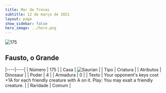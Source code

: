 ```yaml
---
title: Mar de Trevas
subtitle: 12 de março de 2021
layout: page
show_sidebar: false
hero_image: ../hero.png
---
```


![175](https://cdn.keyforgegame.com/media/card_front/pt/496_175_RQX9WVRWQMW5_pt.png)

## Fausto, o Grande

|----|----|
| Número | 175 |
| Casa | ![Saurian](https://archonarcana.com/images/thumb/9/9e/Saurian_P.png/22px-Saurian_P.png "Sauro") |
| Tipo | Criatura |
| Atributos | Dinosaur |
| Poder | 4 |
| Armadura | 0 |
| Texto | Your opponent's keys cost +1A for each friendly creature with A on it.  Play: You may exalt a friendly creature. |
| Raridade | Comum |
